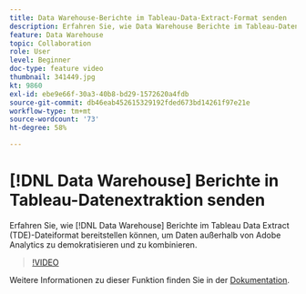 ```yaml
---
title: Data Warehouse-Berichte im Tableau-Data-Extract-Format senden
description: Erfahren Sie, wie Data Warehouse Berichte im Tableau-Datenextraktionsformat (TDE) bereitstellen kann, damit Sie Daten von außerhalb von Adobe Analytics demokratisieren und kombinieren können.
feature: Data Warehouse
topic: Collaboration
role: User
level: Beginner
doc-type: feature video
thumbnail: 341449.jpg
kt: 9860
exl-id: ebe9e66f-30a3-40b8-bd29-1572620a4fdb
source-git-commit: db46eab452615329192fded673bd14261f97e21e
workflow-type: tm+mt
source-wordcount: '73'
ht-degree: 58%

---
```


# [!DNL Data Warehouse] Berichte in Tableau-Datenextraktion senden

Erfahren Sie, wie [!DNL Data Warehouse] Berichte im Tableau Data Extract (TDE)-Dateiformat bereitstellen können, um Daten außerhalb von Adobe Analytics zu demokratisieren und zu kombinieren.

>[!VIDEO](https://video.tv.adobe.com/v/341449/?quality=12&learn=on)

Weitere Informationen zu dieser Funktion finden Sie in der [Dokumentation](https://experienceleague.adobe.com/en/docs/analytics/export/data-warehouse/t-tableau).
